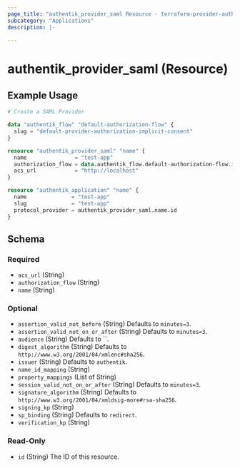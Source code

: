 ```yaml
---
page_title: "authentik_provider_saml Resource - terraform-provider-authentik"
subcategory: "Applications"
description: |-
  
---
```


# authentik_provider_saml (Resource)



## Example Usage

```terraform
# Create a SAML Provider

data "authentik_flow" "default-authorization-flow" {
  slug = "default-provider-authorization-implicit-consent"
}

resource "authentik_provider_saml" "name" {
  name               = "test-app"
  authorization_flow = data.authentik_flow.default-authorization-flow.id
  acs_url            = "http://localhost"
}

resource "authentik_application" "name" {
  name              = "test-app"
  slug              = "test-app"
  protocol_provider = authentik_provider_saml.name.id
}
```

<!-- schema generated by tfplugindocs -->
## Schema

### Required

- `acs_url` (String)
- `authorization_flow` (String)
- `name` (String)

### Optional

- `assertion_valid_not_before` (String) Defaults to `minutes=3`.
- `assertion_valid_not_on_or_after` (String) Defaults to `minutes=3`.
- `audience` (String) Defaults to ``.
- `digest_algorithm` (String) Defaults to `http://www.w3.org/2001/04/xmlenc#sha256`.
- `issuer` (String) Defaults to `authentik`.
- `name_id_mapping` (String)
- `property_mappings` (List of String)
- `session_valid_not_on_or_after` (String) Defaults to `minutes=3`.
- `signature_algorithm` (String) Defaults to `http://www.w3.org/2001/04/xmldsig-more#rsa-sha256`.
- `signing_kp` (String)
- `sp_binding` (String) Defaults to `redirect`.
- `verification_kp` (String)

### Read-Only

- `id` (String) The ID of this resource.


